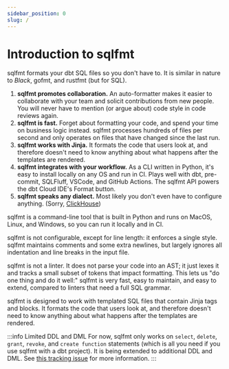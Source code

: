 ```yaml
---
sidebar_position: 0
slug: /
---
```


# Introduction to sqlfmt

sqlfmt formats your dbt SQL files so you don't have to. It is similar in nature to *Black*, gofmt, and rustfmt (but for SQL).

1. **sqlfmt promotes collaboration.** An auto-formatter makes it easier to collaborate with your team and solicit contributions from new people. You will never have to mention (or argue about) code style in code reviews again.
1. **sqlfmt is fast.** Forget about formatting your code, and spend your time on business logic instead. sqlfmt processes hundreds of files per second and only operates on files that have changed since the last run.
1. **sqlfmt works with Jinja.** It formats the code that users look at, and therefore doesn't need to know anything about what happens after the templates are rendered.
1. **sqlfmt integrates with your workflow.** As a CLI written in Python, it's easy to install locally on any OS and run in CI. Plays well with dbt, pre-commit, SQLFluff, VSCode, and GitHub Actions. The sqlfmt API powers the dbt Cloud IDE's Format button.
1. **sqlfmt speaks any dialect.** Most likely you don't even have to configure anything. (Sorry, [ClickHouse](./dialects/index.md#clickhouse))

sqlfmt is a command-line tool that is built in Python and runs on MacOS, Linux, and Windows, so you can run it locally and in CI.

sqlfmt is not configurable, except for line length: it enforces a single style. sqlfmt maintains comments and some extra newlines, but largely ignores all indentation and line breaks in the input file.

sqlfmt is not a linter. It does not parse your code into an AST; it just lexes it and tracks a small subset of tokens that impact formatting. This lets us "do one thing and do it well:" sqlfmt is very fast, easy to maintain, and easy to extend, compared to linters that need a full SQL grammar.

sqlfmt is designed to work with templated SQL files that contain Jinja tags and blocks. It formats the code that users look at, and therefore doesn't need to know anything about what happens after the templates are rendered.

:::info Limited DDL and DML
For now, sqlfmt only works on `select`, `delete`, `grant`, `revoke`, and `create function` statements (which is all you need if you use sqlfmt with a dbt project). It is being extended to additional DDL and DML. See [this tracking issue](https://github.com/tconbeer/sqlfmt/issues/262) for more information.
:::
